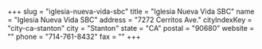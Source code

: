 +++
slug = "iglesia-nueva-vida-sbc"
title = "Iglesia Nueva Vida SBC"
name = "Iglesia Nueva Vida SBC"
address = "7272 Cerritos Ave."
cityIndexKey = "city-ca-stanton"
city = "Stanton"
state = "CA"
postal = "90680"
website = ""
phone = "714-761-8432"
fax = ""
+++
